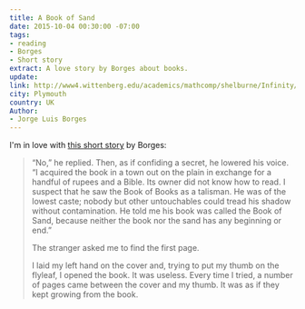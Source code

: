 ```yaml
---
title: A Book of Sand
date: 2015-10-04 00:30:00 -07:00
tags:
- reading
- Borges
- Short story
extract: A love story by Borges about books.
update: 
link: http://www4.wittenberg.edu/academics/mathcomp/shelburne/Infinity/notes/BookOfSand.html
city: Plymouth
country: UK
Author:
- Jorge Luis Borges
---
```


I'm in love with [this short story](http://www4.wittenberg.edu/academics/mathcomp/shelburne/Infinity/notes/BookOfSand.html) by Borges:

<blockquote>
<p>&#8220;No,&#8221; he replied. Then, as if confiding a secret, he lowered his voice. &#8220;I acquired the book in a town out on the plain in exchange for a handful of rupees and a Bible. Its owner did not know how to read. I suspect that he saw the Book of Books as a talisman. He was of the lowest caste; nobody but other untouchables could tread his shadow without contamination. He told me his book was called the Book of Sand, because neither the book nor the sand has any beginning or end.”</p>

<p>The stranger asked me to find the first page.</p>

<p>I laid my left hand on the cover and, trying to put my thumb on the flyleaf, I opened the book. It was useless. Every time I tried, a number of pages came between the cover and my thumb. It was as if they kept growing from the book.</p>
</blockquote>
